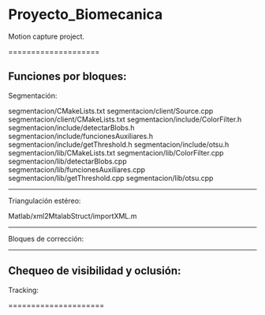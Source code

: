 Proyecto_Biomecanica
====================

Motion capture project. 

====================

Funciones por bloques:
-------------------------
Segmentación:

segmentacion/CMakeLists.txt
segmentacion/client/Source.cpp
segmentacion/client/CMakeLists.txt
segmentacion/include/ColorFilter.h
segmentacion/include/detectarBlobs.h
segmentacion/include/funcionesAuxiliares.h
segmentacion/include/getThreshold.h
segmentacion/include/otsu.h
segmentacion/lib/CMakeLists.txt
segmentacion/lib/ColorFilter.cpp
segmentacion/lib/detectarBlobs.cpp
segmentacion/lib/funcionesAuxiliares.cpp
segmentacion/lib/getThreshold.cpp
segmentacion/lib/otsu.cpp

-------------------------
Triangulación estéreo:

Matlab/xml2MtalabStruct/importXML.m


-------------------------
Bloques de corrección:

-------------------------
Chequeo de visibilidad y oclusión:
-------------------------
Tracking:

=====================